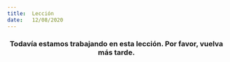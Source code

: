 ```yaml
---
title:  Lección
date:   12/08/2020
---
```


### <center>Todavía estamos trabajando en esta lección. Por favor, vuelva más tarde.</center>